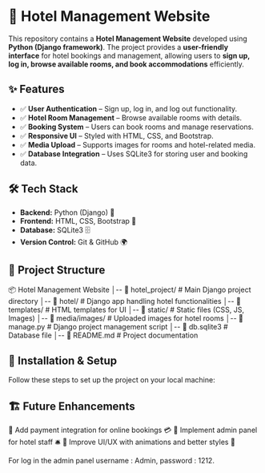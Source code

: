# 🏨 Hotel Management Website

This repository contains a **Hotel Management Website** developed using **Python (Django framework)**. The project provides a **user-friendly interface** for hotel bookings and management, allowing users to **sign up, log in, browse available rooms, and book accommodations** efficiently.

## ✨ Features

- ✅ **User Authentication** – Sign up, log in, and log out functionality.
- ✅ **Hotel Room Management** – Browse available rooms with details.
- ✅ **Booking System** – Users can book rooms and manage reservations.
- ✅ **Responsive UI** – Styled with HTML, CSS, and Bootstrap.
- ✅ **Media Upload** – Supports images for rooms and hotel-related media.
- ✅ **Database Integration** – Uses SQLite3 for storing user and booking data.

## 🛠️ Tech Stack

- **Backend:** Python (Django) 🐍
- **Frontend:** HTML, CSS, Bootstrap 🎨
- **Database:** SQLite3 🗄️
- **Version Control:** Git & GitHub 🌍

## 📂 Project Structure
📦 Hotel Management Website
│-- 📁 hotel_project/ # Main Django project directory
│-- 📁 hotel/ # Django app handling hotel functionalities
│-- 📁 templates/ # HTML templates for UI
│-- 📁 static/ # Static files (CSS, JS, Images)
│-- 📁 media/images/ # Uploaded images for hotel rooms
│-- 📄 manage.py # Django project management script
│-- 📄 db.sqlite3 # Database file
│-- 📄 README.md # Project documentation

## 🚀 Installation & Setup

Follow these steps to set up the project on your local machine:






## 🏗️ Future Enhancements
🔹 Add payment integration for online bookings 💳
🔹 Implement admin panel for hotel staff 🛎️
🔹 Improve UI/UX with animations and better styles 🎨



For log in the admin panel username : Admin, password : 1212.
